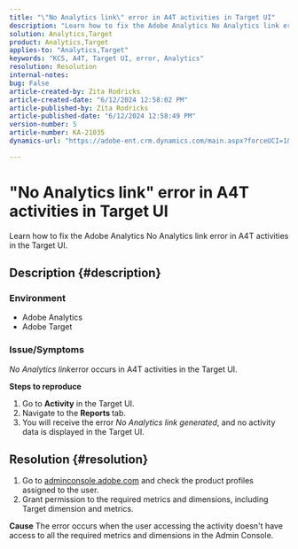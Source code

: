 ```yaml
---
title: "\"No Analytics link\" error in A4T activities in Target UI"
description: "Learn how to fix the Adobe Analytics No Analytics link error in A4T activities in the Target UI."
solution: Analytics,Target
product: Analytics,Target
applies-to: "Analytics,Target"
keywords: "KCS, A4T, Target UI, error, Analytics"
resolution: Resolution
internal-notes: 
bug: False
article-created-by: Zita Rodricks
article-created-date: "6/12/2024 12:58:02 PM"
article-published-by: Zita Rodricks
article-published-date: "6/12/2024 12:58:49 PM"
version-number: 5
article-number: KA-21035
dynamics-url: "https://adobe-ent.crm.dynamics.com/main.aspx?forceUCI=1&pagetype=entityrecord&etn=knowledgearticle&id=65826561-bb28-ef11-840b-000d3a372703"

---
```

# "No Analytics link" error in A4T activities in Target UI


Learn how to fix the Adobe Analytics No Analytics link error in A4T activities in the Target UI.

## Description {#description}


### <b>Environment</b>

- Adobe Analytics
- Adobe Target




### <b>Issue/Symptoms</b>

*No Analytics link*error occurs in A4T activities in the Target UI.



<b>Steps to reproduce</b>

1. Go to <b>Activity</b> in the Target UI.
2. Navigate to the <b>Reports </b>tab.
3. You will receive the error *No Analytics link generated*, and no activity data is displayed in the Target UI.



## Resolution {#resolution}


1. Go to [adminconsole.adobe.com](https://adminconsole.adobe.com/) and check the product profiles assigned to the user.
2. Grant permission to the required metrics and dimensions, including Target dimension and metrics.



<b>Cause</b>
The error occurs when the user accessing the activity doesn't have access to all the required metrics and dimensions in the Admin Console.
